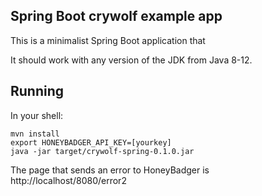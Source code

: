 ## Spring Boot crywolf example app

This is a minimalist Spring Boot application that 

It should work with any version of the JDK from Java 8-12.

## Running

In your shell:
````
mvn install
export HONEYBADGER_API_KEY=[yourkey] 
java -jar target/crywolf-spring-0.1.0.jar
````

The page that sends an error to HoneyBadger is http://localhost/8080/error2
